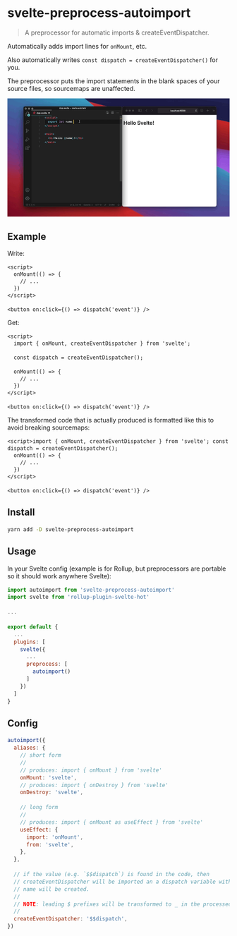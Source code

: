 # svelte-preprocess-autoimport

> A preprocessor for automatic imports & createEventDispatcher.

Automatically adds import lines for `onMount`, etc.

Also automatically writes `const dispatch = createEventDispatcher()` for you.

The preprocessor puts the import statements in the blank spaces of your source files, so sourcemaps are unaffected.

![autoimport in action](./demo.gif)

## Example

Write:

```svelte
<script>
  onMount(() => {
    // ...
  })
</script>

<button on:click={() => dispatch('event')} />
```

Get:

```svelte
<script>
  import { onMount, createEventDispatcher } from 'svelte';

  const dispatch = createEventDispatcher();

  onMount(() => {
    // ...
  })
</script>

<button on:click={() => dispatch('event')} />
```

The transformed code that is actually produced is formatted like this to avoid breaking sourcemaps:

```svelte
<script>import { onMount, createEventDispatcher } from 'svelte'; const dispatch = createEventDispatcher();
  onMount(() => {
    // ...
  })
</script>

<button on:click={() => dispatch('event')} />
```

## Install

```bash
yarn add -D svelte-preprocess-autoimport
```

## Usage

In your Svelte config (example is for Rollup, but preprocessors are portable so it should work anywhere Svelte):

```js
import autoimport from 'svelte-preprocess-autoimport'
import svelte from 'rollup-plugin-svelte-hot'

...

export default {
  ...
  plugins: [
    svelte({
      ...
      preprocess: [
        autoimport()
      ]
    })
  ]
}
```

## Config

```js
autoimport({
  aliases: {
    // short form
    //
    // produces: import { onMount } from 'svelte'
    onMount: 'svelte',
    // produces: import { onDestroy } from 'svelte'
    onDestroy: 'svelte',

    // long form
    //
    // produces: import { onMount as useEffect } from 'svelte'
    useEffect: {
      import: 'onMount',
      from: 'svelte',
    },
  },

  // if the value (e.g. `$$dispatch`) is found in the code, then
  // createEventDispatcher will be imported an a dispatch variable with this
  // name will be created.
  //
  // NOTE: leading $ prefixes will be transformed to _ in the processed code
  //
  createEventDispatcher: '$$dispatch',
})
```
